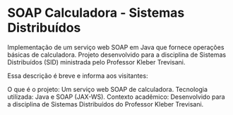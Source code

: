 # SOAP Calculadora - Sistemas Distribuídos
Implementação de um serviço web SOAP em Java que fornece operações básicas de calculadora. Projeto desenvolvido para a disciplina de Sistemas Distribuídos (SID) ministrada pelo Professor Kleber Trevisani.

Essa descrição é breve e informa aos visitantes:

O que é o projeto: Um serviço web SOAP de calculadora.
Tecnologia utilizada: Java e SOAP (JAX-WS).
Contexto acadêmico: Desenvolvido para a disciplina de Sistemas Distribuídos do Professor Kleber Trevisani.
